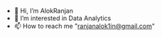 - 👋 Hi, I’m AlokRanjan
- 👀 I’m interested in Data Analytics
- 📫 How to reach me "ranjanalok1in@gmail.com"

<!---
AlokRanjanIN/AlokRanjanIN is a ✨ special ✨ repository because its `README.md` (this file) appears on your GitHub profile.
You can click the Preview link to take a look at your changes.
--->
